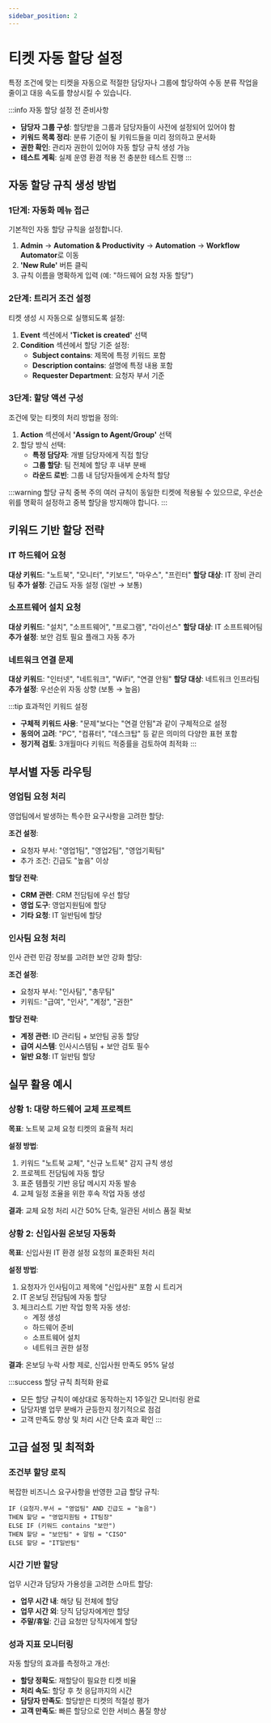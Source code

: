 ```yaml
---
sidebar_position: 2
---
```


# 티켓 자동 할당 설정

특정 조건에 맞는 티켓을 자동으로 적절한 담당자나 그룹에 할당하여 수동 분류 작업을 줄이고 대응 속도를 향상시킬 수 있습니다.

:::info 자동 할당 설정 전 준비사항
- **담당자 그룹 구성**: 할당받을 그룹과 담당자들이 사전에 설정되어 있어야 함
- **키워드 목록 정리**: 분류 기준이 될 키워드들을 미리 정의하고 문서화
- **권한 확인**: 관리자 권한이 있어야 자동 할당 규칙 생성 가능
- **테스트 계획**: 실제 운영 환경 적용 전 충분한 테스트 진행
:::

## 자동 할당 규칙 생성 방법

### 1단계: 자동화 메뉴 접근
기본적인 자동 할당 규칙을 설정합니다.

1. **Admin** → **Automation & Productivity** → **Automation** → **Workflow Automator**로 이동
2. **'New Rule'** 버튼 클릭
3. 규칙 이름을 명확하게 입력 (예: "하드웨어 요청 자동 할당")

### 2단계: 트리거 조건 설정
티켓 생성 시 자동으로 실행되도록 설정:

1. **Event** 섹션에서 **'Ticket is created'** 선택
2. **Condition** 섹션에서 할당 기준 설정:
   - **Subject contains**: 제목에 특정 키워드 포함
   - **Description contains**: 설명에 특정 내용 포함
   - **Requester Department**: 요청자 부서 기준

### 3단계: 할당 액션 구성
조건에 맞는 티켓의 처리 방법을 정의:

1. **Action** 섹션에서 **'Assign to Agent/Group'** 선택
2. 할당 방식 선택:
   - **특정 담당자**: 개별 담당자에게 직접 할당
   - **그룹 할당**: 팀 전체에 할당 후 내부 분배
   - **라운드 로빈**: 그룹 내 담당자들에게 순차적 할당

:::warning 할당 규칙 중복 주의
여러 규칙이 동일한 티켓에 적용될 수 있으므로, 우선순위를 명확히 설정하고 중복 할당을 방지해야 합니다.
:::

## 키워드 기반 할당 전략

### IT 하드웨어 요청
**대상 키워드**: "노트북", "모니터", "키보드", "마우스", "프린터"
**할당 대상**: IT 장비 관리팀
**추가 설정**: 긴급도 자동 설정 (일반 → 보통)

### 소프트웨어 설치 요청
**대상 키워드**: "설치", "소프트웨어", "프로그램", "라이선스"
**할당 대상**: IT 소프트웨어팀
**추가 설정**: 보안 검토 필요 플래그 자동 추가

### 네트워크 연결 문제
**대상 키워드**: "인터넷", "네트워크", "WiFi", "연결 안됨"
**할당 대상**: 네트워크 인프라팀
**추가 설정**: 우선순위 자동 상향 (보통 → 높음)

:::tip 효과적인 키워드 설정
- **구체적 키워드 사용**: "문제"보다는 "연결 안됨"과 같이 구체적으로 설정
- **동의어 고려**: "PC", "컴퓨터", "데스크탑" 등 같은 의미의 다양한 표현 포함
- **정기적 검토**: 3개월마다 키워드 적중률을 검토하여 최적화
:::

## 부서별 자동 라우팅

### 영업팀 요청 처리
영업팀에서 발생하는 특수한 요구사항을 고려한 할당:

**조건 설정**:
- 요청자 부서: "영업1팀", "영업2팀", "영업기획팀"
- 추가 조건: 긴급도 "높음" 이상

**할당 전략**:
- **CRM 관련**: CRM 전담팀에 우선 할당
- **영업 도구**: 영업지원팀에 할당
- **기타 요청**: IT 일반팀에 할당

### 인사팀 요청 처리
인사 관련 민감 정보를 고려한 보안 강화 할당:

**조건 설정**:
- 요청자 부서: "인사팀", "총무팀"
- 키워드: "급여", "인사", "계정", "권한"

**할당 전략**:
- **계정 관련**: ID 관리팀 + 보안팀 공동 할당
- **급여 시스템**: 인사시스템팀 + 보안 검토 필수
- **일반 요청**: IT 일반팀 할당

## 실무 활용 예시

### 상황 1: 대량 하드웨어 교체 프로젝트
**목표**: 노트북 교체 요청 티켓의 효율적 처리

**설정 방법**:
1. 키워드 "노트북 교체", "신규 노트북" 감지 규칙 생성
2. 프로젝트 전담팀에 자동 할당
3. 표준 템플릿 기반 응답 메시지 자동 발송
4. 교체 일정 조율을 위한 후속 작업 자동 생성

**결과**: 교체 요청 처리 시간 50% 단축, 일관된 서비스 품질 확보

### 상황 2: 신입사원 온보딩 자동화
**목표**: 신입사원 IT 환경 설정 요청의 표준화된 처리

**설정 방법**:
1. 요청자가 인사팀이고 제목에 "신입사원" 포함 시 트리거
2. IT 온보딩 전담팀에 자동 할당
3. 체크리스트 기반 작업 항목 자동 생성:
   - 계정 생성
   - 하드웨어 준비
   - 소프트웨어 설치
   - 네트워크 권한 설정

**결과**: 온보딩 누락 사항 제로, 신입사원 만족도 95% 달성

:::success 할당 규칙 최적화 완료
- 모든 할당 규칙이 예상대로 동작하는지 1주일간 모니터링 완료
- 담당자별 업무 분배가 균등한지 정기적으로 점검
- 고객 만족도 향상 및 처리 시간 단축 효과 확인
:::

## 고급 설정 및 최적화

### 조건부 할당 로직
복잡한 비즈니스 요구사항을 반영한 고급 할당 규칙:

```
IF (요청자.부서 = "영업팀" AND 긴급도 = "높음")
THEN 할당 = "영업지원팀 + IT팀장"
ELSE IF (키워드 contains "보안")
THEN 할당 = "보안팀" + 알림 = "CISO"
ELSE 할당 = "IT일반팀"
```

### 시간 기반 할당
업무 시간과 담당자 가용성을 고려한 스마트 할당:

- **업무 시간 내**: 해당 팀 전체에 할당
- **업무 시간 외**: 당직 담당자에게만 할당
- **주말/휴일**: 긴급 요청만 당직자에게 할당

### 성과 지표 모니터링
자동 할당의 효과를 측정하고 개선:

- **할당 정확도**: 재할당이 필요한 티켓 비율
- **처리 속도**: 할당 후 첫 응답까지의 시간
- **담당자 만족도**: 할당받은 티켓의 적절성 평가
- **고객 만족도**: 빠른 할당으로 인한 서비스 품질 향상